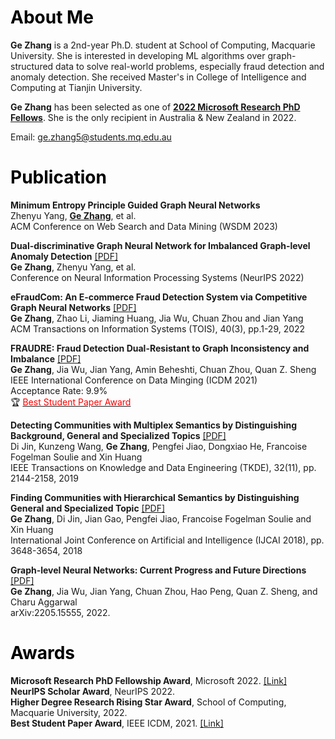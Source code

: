 # <font color=black>About Me</font>

**Ge Zhang** is a 2nd-year Ph.D. student at School of Computing, Macquarie University. She is interested in developing ML algorithms over graph-structured data to solve real-world problems, especially fraud detection and anomaly detection. She received Master's in College of Intelligence and Computing at Tianjin University.

**Ge Zhang** has been selected as one of [**2022 Microsoft Research PhD Fellows**](https://www.microsoft.com/en-us/research/academic-program/phd-fellowship/2022-recipients/). She is the only recipient in Australia & New Zealand in 2022.<cr>
 
Email: ge.zhang5@students.mq.edu.au<br>

# <font color=black>Publication</font>

**Minimum Entropy Principle Guided Graph Neural Networks**<br>
Zhenyu Yang, <u>**Ge Zhang**</u>, et al. <br>
ACM Conference on Web Search and Data Mining (WSDM 2023)

**Dual-discriminative Graph Neural Network for Imbalanced Graph-level Anomaly Detection** [[PDF]](https://openreview.net/forum?id=d6mf9AFoR-O)<br>
**Ge Zhang**, Zhenyu Yang, et al.<br>
Conference on Neural Information Processing Systems (NeurIPS 2022)

**eFraudCom: An E-commerce Fraud Detection System via Competitive Graph Neural Networks** [[PDF]](https://dl.acm.org/doi/pdf/10.1145/3474379)<br>
**Ge Zhang**, Zhao Li, Jiaming Huang, Jia Wu, Chuan Zhou and Jian Yang<br>
ACM Transactions on Information Systems (TOIS), 40(3), pp.1-29, 2022


**FRAUDRE: Fraud Detection Dual-Resistant to Graph Inconsistency and Imbalance** [[PDF]](https://ieeexplore.ieee.org/stamp/stamp.jsp?tp=&arnumber=9679178)<br>
**Ge Zhang**, Jia Wu, Jian Yang, Amin Beheshti, Chuan Zhou, Quan Z. Sheng<br>
IEEE International Conference on Data Minging (ICDM 2021)<br>
Acceptance Rate: 9.9%<br>
 🏆 [<font color=red>Best Student Paper Award</font>](https://icdm2021.auckland.ac.nz/awards/)

**Detecting Communities with Multiplex Semantics by Distinguishing Background, General and Specialized Topics** [[PDF]](https://ieeexplore.ieee.org/stamp/stamp.jsp?tp=&arnumber=8832212)<br>
Di Jin, Kunzeng Wang, **Ge Zhang**, Pengfei Jiao, Dongxiao He, Francoise Fogelman Soulie and Xin Huang<br>
IEEE Transactions on Knowledge and Data Engineering (TKDE), 32(11), pp. 2144-2158, 2019

**Finding Communities with Hierarchical Semantics by Distinguishing General and Specialized Topic** [[PDF]](https://www.ijcai.org/proceedings/2018/0507.pdf)<br>
**Ge Zhang**, Di Jin, Jian Gao, Pengfei Jiao, Francoise Fogelman Soulie and Xin Huang<br>
International Joint Conference on Artificial and Intelligence (IJCAI 2018), pp. 3648-3654, 2018

**Graph-level Neural Networks: Current Progress and Future Directions** [[PDF]](https://arxiv.org/pdf/2205.15555.pdf)<br>
**Ge Zhang**, Jia Wu, Jian Yang, Chuan Zhou, Hao Peng, Quan Z. Sheng, and Charu Aggarwal<br>
arXiv:2205.15555, 2022.

# <font color=black>Awards</font>
 
**Microsoft Research PhD Fellowship Award**, Microsoft 2022. [[Link]](https://www.microsoft.com/en-us/research/academic-program/phd-fellowship/2022-recipients/)<br>
**NeurIPS Scholar Award**, NeurIPS 2022.<br>
**Higher Degree Research Rising Star Award**, School of Computing, Macquarie University, 2022.<br>
**Best Student Paper Award**, IEEE ICDM, 2021. [[Link]](https://icdm2021.auckland.ac.nz/awards/)<br>

